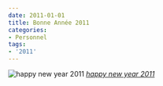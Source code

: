 ```yaml
---
date: 2011-01-01
title: Bonne Année 2011
categories:
- Personnel
tags:
- '2011'
---
```

<img src="https://farm4.static.flickr.com/3186/2485427817_880805d90e.jpg" alt="happy new year 2011" />
<em><a title="photo sharing" href="https://www.flickr.com/photos/sandroriva/2485427817/">happy new year 2011</a></em>
